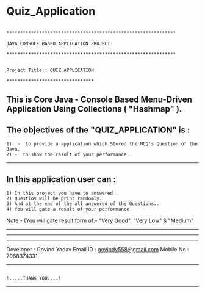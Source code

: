 # Quiz_Application


						                                	**************************************************************
								                                       JAVA CONSOLE BASED APPLICATION PROJECT
							                                **************************************************************
					
				                    		                     	       Project Title : QUIZ_APPLICATION
	   						         		                                 ********************************

This is Core Java - Console Based Menu-Driven Application Using Collections ( "Hashmap" ).
---------------------------------------------------------------------------------------------------------------------------------------------------------

The objectives of the     "QUIZ_APPLICATION"  	is :
-------------------------------------------------------------------------

	1)  -  to provide a application which Stored the MCQ's Question of the Java.
	2) -  to show the result of your performance.

---------------------------------------------------------------------------------------------------------------------------------------------------------

In this application user can :
-------------------------------------------------------------------------

	1) In this project you have to answered .
	2) Questios will be print randomly.
	3) And at the end of the all answered of the Questions.. 
	4) You will gate a result of your performance 

Note  -      (You will gate result form of:- "Very Good", "Very Low"  &   "Medium" 


--------------------------------------------------------------------------------------------------------------------------------------------------------
--------------------------------------------------------------------------------------------------------------------------------------------------------

********************************************************************************************************************************************************
Developer : Govind Yadav
Email ID : govindy558@gmail.com
Mobile No : 7068374331
********************************************************************************************************************************************************
				          			                      		   !.....THANK YOU....!
********************************************************************************************************************************************************

	
